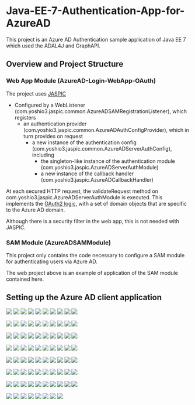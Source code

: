 # Java-EE-7-Authentication-App-for-AzureAD

This project is an Azure AD Authentication sample application of Java EE 7 which used the ADAL4J and GraphAPI.

## Overview and Project Structure

### Web App Module (AzureAD-Login-WebApp-OAuth)

The project uses [JASPIC](http://blog.c2b2.co.uk/2015/01/using-jaspic-to-secure-web-application.html)
   * Configured by a WebListener (com.yoshio3.jaspic.common.AzureADSAMRegistrationListener), which registers
      * an authentication provider (com.yoshio3.jaspic.common.AzureADAuthConfigProvider), which in turn provides on request
         * a new instance of the authentication config (com.yoshio3.jaspic.common.AzureADServerAuthConfig), including
            * the singleton-like instance of the authentication module (com.yoshio3.jaspic.AzureADServerAuthModule)
            * a new instance of the callback handler (com.yoshio3.jaspic.AzureADCallbackHandler)

At each secured HTTP request, the validateRequest method on com.yoshio3.jaspic.AzureADServerAuthModule is executed. This implements
the [OAuth2 logic](http://oauth.net/2/), with a set of domain objects that are specific to the Azure AD domain.

Although there is a security filter in the web app, this is not needed with JASPIC.

### SAM Module (AzureADSAMModule)

This project only contains the code necessary to configure a SAM module for authenticating users via Azure AD.

The web project above is an example of application of the SAM module contained here.

## Setting up the Azure AD client application

![](https://c2.staticflickr.com/2/1609/25782167096_5ef75fb1ea_z.jpg)
![](https://c2.staticflickr.com/2/1717/25177762974_63755c37a6_z.jpg)
![](https://c2.staticflickr.com/2/1718/25713163621_21fe096bb3_z.jpg)
![](https://c2.staticflickr.com/2/1635/25713163521_4aac8d88da_z.jpg)
![](https://c2.staticflickr.com/2/1694/25177762764_da14fede68_z.jpg)
![](https://c2.staticflickr.com/2/1645/25782167346_c2d803f3a5_z.jpg)
![](https://c2.staticflickr.com/2/1654/25507573620_f3a5ba8a68_z.jpg)
![](https://c2.staticflickr.com/2/1683/25713163641_24e3db9449_z.jpg)
![](https://c2.staticflickr.com/2/1634/25808251005_2c86ae08e3_z.jpg)
![](https://c2.staticflickr.com/2/1625/25713163891_c86a1f82a0_z.jpg)


![](https://c2.staticflickr.com/2/1642/25177763364_c740e9d515_z.jpg)
![](https://c2.staticflickr.com/2/1702/25181624943_59bd38bd04_z.jpg)
![](https://c2.staticflickr.com/2/1634/25177763534_8e1c47d629_z.jpg)
![](https://c2.staticflickr.com/2/1583/25808251125_81af6e8476_z.jpg)
![](https://c2.staticflickr.com/2/1603/25507573880_e292b9d590_z.jpg)
![](https://c2.staticflickr.com/2/1676/25782167886_85984247e4_z.jpg)
![](https://c2.staticflickr.com/2/1704/25177763654_0c153043b3_z.jpg)
![](https://c2.staticflickr.com/2/1583/25713164061_605714c4f8_z.jpg)
![](https://c2.staticflickr.com/2/1524/25226536833_4897bfe2d3_z.jpg)
![](https://c2.staticflickr.com/2/1653/25687287592_ea2718ec5c_z.jpg)


![](https://c2.staticflickr.com/2/1532/25552393910_dd2ee850e9_z.jpg)
![](https://c2.staticflickr.com/2/1545/25853056805_f453fb5f3a_z.jpg)
![](https://c2.staticflickr.com/2/1550/25757951871_cc187e8638_z.jpg)
![](https://c2.staticflickr.com/2/1517/25552313050_a9f92d7a0c_z.jpg)
![](https://c2.staticflickr.com/2/1486/25552248730_7204e9b8d3_z.jpg)
![](https://c2.staticflickr.com/2/1605/25757883791_219b830a82_z.jpg)
![](https://c2.staticflickr.com/2/1669/25757809671_c585595c83_z.jpg)
![](https://c2.staticflickr.com/2/1705/25808251675_8967a21589_z.jpg)
![](https://c2.staticflickr.com/2/1587/25507574210_227c4d5773_z.jpg)
![](https://c2.staticflickr.com/2/1638/25177764064_7e212cf0ea_z.jpg)


![](https://c2.staticflickr.com/2/1588/25177764134_2f4aeaf5af_z.jpg)
![](https://c2.staticflickr.com/2/1713/25782168436_a65ce79621_z.jpg)
![](https://c2.staticflickr.com/2/1612/25177764144_ee8a0fcf03_z.jpg)
![](https://c2.staticflickr.com/2/1586/25782168466_537ae48f9f_z.jpg)
![](https://c2.staticflickr.com/2/1698/25782168566_b1ed0af3b3_z.jpg)
![](https://c2.staticflickr.com/2/1719/25181625813_6ffc5d7827_z.jpg)
![](https://c2.staticflickr.com/2/1640/25507574520_8538f45e22_z.jpg)
![](https://c2.staticflickr.com/2/1668/25507574550_e066e4e85b_z.jpg)
![](https://c2.staticflickr.com/2/1697/25507574630_846af36330_z.jpg)
![](https://c2.staticflickr.com/2/1625/25687288272_a40af13fa0_z.jpg)


![](https://c2.staticflickr.com/2/1607/25177764454_3820211747_z.jpg)
![](https://c2.staticflickr.com/2/1615/25687288282_3965c7442d_z.jpg)
![](https://c2.staticflickr.com/2/1603/25177764514_a66f999c92_z.jpg)
![](https://c2.staticflickr.com/2/1644/25713164751_cc1023fbd5_z.jpg)
![](https://c2.staticflickr.com/2/1709/25782168766_a0005b7358_z.jpg)
![](https://c2.staticflickr.com/2/1599/25177764574_946081ffdb_z.jpg)
![](https://c2.staticflickr.com/2/1656/25507574850_3b742b332c_z.jpg)
![](https://c2.staticflickr.com/2/1684/25782168846_ed3d30faa1_z.jpg)
![](https://c2.staticflickr.com/2/1591/25782168926_495957acb6_z.jpg)
![](https://c2.staticflickr.com/2/1673/25687288582_b49e76f37c_z.jpg)


![](https://c2.staticflickr.com/2/1668/25687288642_a52bebf626_z.jpg)
![](https://c2.staticflickr.com/2/1485/25222251784_56c5dacf8b_z.jpg)
![](https://c2.staticflickr.com/2/1703/25177764734_baef900911_z.jpg)
![](https://c2.staticflickr.com/2/1619/25507575030_6e2dc2a694_z.jpg)
![](https://c2.staticflickr.com/2/1673/25782169066_e47d9927ab_z.jpg)
![](https://c2.staticflickr.com/2/1611/25808252375_cb1a18a0ae_z.jpg)
![](https://c2.staticflickr.com/2/1677/25687288852_9f4259eba8_z.jpg)
![](https://c2.staticflickr.com/2/1651/25808252455_4072d90235_z.jpg)
![](https://c2.staticflickr.com/2/1654/25181626293_a77f8e74a3_z.jpg)
![](https://c2.staticflickr.com/2/1581/25713165151_21e0932211_z.jpg)


![](https://c2.staticflickr.com/2/1642/25177764884_9ab22e3476_z.jpg)
![](https://c2.staticflickr.com/2/1618/25177765004_18aa9e72ae_z.jpg)
![](https://c2.staticflickr.com/2/1629/25177765024_e77364f83e_z.jpg)
![](https://c2.staticflickr.com/2/1616/25713165291_d0304e581d_z.jpg)
![](https://c2.staticflickr.com/2/1679/25507575250_2afbbfb68d_z.jpg)
![](https://c2.staticflickr.com/2/1590/25177765094_0ba999be31_z.jpg)
![](https://c2.staticflickr.com/2/1674/25808252705_e3eb352d39_z.jpg)
![](https://c2.staticflickr.com/2/1618/25782169416_149ebe707e_z.jpg)
![](https://c2.staticflickr.com/2/1592/25852658415_73f98493f4_z.jpg)
![](https://c2.staticflickr.com/2/1701/25713165431_88819de3b3_z.jpg)


![](https://c2.staticflickr.com/2/1698/25713165441_0ea8aa9122_z.jpg)
![](https://c2.staticflickr.com/2/1468/25226054693_586c7423f0_z.jpg)
![](https://c2.staticflickr.com/2/1643/25181626473_5700ba577f_z.jpg)
![](https://c2.staticflickr.com/2/1643/25782169616_28cd9c89fc_z.jpg)
![](https://c2.staticflickr.com/2/1616/25181626503_2d0a46f722_z.jpg)
![](https://c2.staticflickr.com/2/1699/25181626533_10eae5fc2e_z.jpg)
![](https://c2.staticflickr.com/2/1652/25177765374_f76ea7acfa_z.jpg)
![](https://c2.staticflickr.com/2/1601/25507575560_ee00aced10_z.jpg)

